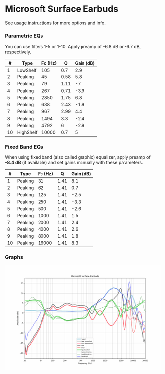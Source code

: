 # Microsoft Surface Earbuds
See [usage instructions](https://github.com/jaakkopasanen/AutoEq#usage) for more options and info.

### Parametric EQs
You can use filters 1-5 or 1-10. Apply preamp of -6.8 dB or -6.7 dB, respectively.

|   # | Type      |   Fc (Hz) |    Q |   Gain (dB) |
|-----|-----------|-----------|------|-------------|
|   1 | LowShelf  |       105 | 0.7  |         2.9 |
|   2 | Peaking   |        45 | 0.58 |         5.8 |
|   3 | Peaking   |        79 | 1.11 |        -7   |
|   4 | Peaking   |       267 | 0.71 |        -3.9 |
|   5 | Peaking   |      2850 | 1.75 |         6.8 |
|   6 | Peaking   |       638 | 2.43 |        -1.9 |
|   7 | Peaking   |       967 | 2.99 |         4.4 |
|   8 | Peaking   |      1494 | 3.3  |        -2.4 |
|   9 | Peaking   |      4792 | 6    |        -2.9 |
|  10 | HighShelf |     10000 | 0.7  |         5   |

### Fixed Band EQs
When using fixed band (also called graphic) equalizer, apply preamp of **-8.4 dB** (if available) and set gains manually with these parameters.

|   # | Type    |   Fc (Hz) |    Q |   Gain (dB) |
|-----|---------|-----------|------|-------------|
|   1 | Peaking |        31 | 1.41 |         8.1 |
|   2 | Peaking |        62 | 1.41 |         0.7 |
|   3 | Peaking |       125 | 1.41 |        -2.5 |
|   4 | Peaking |       250 | 1.41 |        -3.3 |
|   5 | Peaking |       500 | 1.41 |        -2.6 |
|   6 | Peaking |      1000 | 1.41 |         1.5 |
|   7 | Peaking |      2000 | 1.41 |         2.4 |
|   8 | Peaking |      4000 | 1.41 |         2.6 |
|   9 | Peaking |      8000 | 1.41 |         1.8 |
|  10 | Peaking |     16000 | 1.41 |         8.3 |

### Graphs
![](./Microsoft%20Surface%20Earbuds.png)
